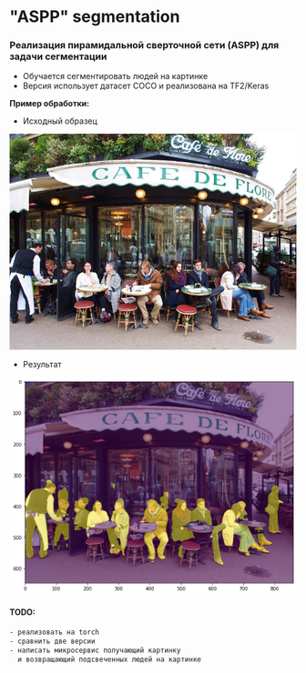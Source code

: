 # "ASPP" segmentation
### Реализация пирамидальной сверточной сети (ASPP) для задачи сегментации
 - Обучается сегментировать людей на картинке
 - Версия использует датасет COCO и реализована на TF2/Keras
 
 **Пример обработки:**
 - Исходный образец
  <img src="resources/base.jpg" alt="source image" width="800"/>
 
  - Результат
 <img src="resources/result.png" alt="result image" width="800"/>
   
 #### TODO:
    - реализовать на torch
    - сравнить две версии
    - написать микросервис получающий картинку 
      и возвращающий подсвеченных людей на картинке  

